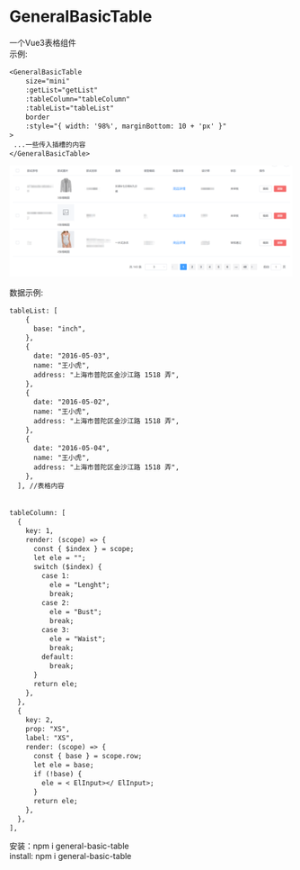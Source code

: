 
# GeneralBasicTable

一个Vue3表格组件 <br/>
示例:

    <GeneralBasicTable
        size="mini"
        :getList="getList"
        :tableColumn="tableColumn"
        :tableList="tableList"
        border
        :style="{ width: '98%', marginBottom: 10 + 'px' }"
    >
     ...一些传入插槽的内容
    </GeneralBasicTable>

![image-20210823112148569](https://raw.githubusercontent.com/Alan1034/PicturesServer/main/PicGo_imgs/202108231121814.png?token=AICSKHSOUNPPZTR76T4UMELBEMKIW)

数据示例:

    tableList: [
        {
          base: "inch",
        },
        {
          date: "2016-05-03",
          name: "王小虎",
          address: "上海市普陀区金沙江路 1518 弄",
        },
        {
          date: "2016-05-02",
          name: "王小虎",
          address: "上海市普陀区金沙江路 1518 弄",
        },
        {
          date: "2016-05-04",
          name: "王小虎",
          address: "上海市普陀区金沙江路 1518 弄",
        },
      ], //表格内容


    tableColumn: [
      {
        key: 1,
        render: (scope) => {
          const { $index } = scope;
          let ele = "";
          switch ($index) {
            case 1:
              ele = "Lenght";
              break;
            case 2:
              ele = "Bust";
              break;
            case 3:
              ele = "Waist";
              break; 
            default:
              break;
          }
          return ele;
        },
      },
      {
        key: 2,
        prop: "XS",
        label: "XS",
        render: (scope) => {
          const { base } = scope.row;
          let ele = base;
          if (!base) {
            ele = < ElInput></ ElInput>;
          }
          return ele;
        },
      },
    ],

安装：npm i general-basic-table<br/>
install: npm i general-basic-table